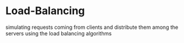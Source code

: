 # Load-Balancing
simulating requests coming from clients and distribute them among the servers using the load balancing algorithms
